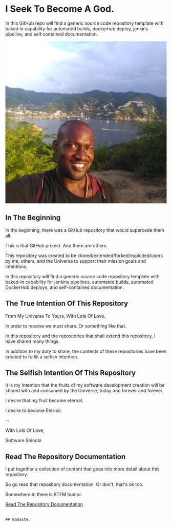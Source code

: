 # I Seek To Become A God.

In this GitHub repo will find a generic source code repository template with baked in capability for automated builds, dockerhub deploy, jenkins pipeline, and self contained documentation.

![Software Shinobi External Repository Template](project-documentation/images-pictures/cover-image.png)

## In The Beginning

In the beginning, there was a GitHub repository that would supercede them all.

This is that GitHub project. And there are others.

This repository was created to be cloned/extended/forked/exploited/users by me, others, and the Universe to support their mission goals and intentions.

In this repository will find a generic source code repository template with baked-in capability for jenkins pipelines, automated builds, automated DockerHub deploys, and self-contained documentation.

## The True Intention Of This Repository

From My Universe To Yours, With Lots Of Love.

In order to receive we must share. Or something like that.

In this repository and the repositories that shall extend this repository, I have shared many things.

In addition to my duty to share, the contents of these repositories have been created to fulfill a selfish Intention.

## The Selfish Intention Of This Repository

It is my Intention that the fruits of my software development creation will be shared with and consumed by the Universe, today and forever and forever.

I desire that my fruit become eternal.

I desire to become Eternal.

--

With Lots Of Love,

Software Shinobi


## Read The Repository Documentation

I put together a collection of content that goes into more detail about this repository.

So go read that repository documentation. Or don't, that's ok too.

Somewhere in there is RTFM humor.

[Read The Repository Documentation](repository-documentation/readme.md)

```

## Namaste.
